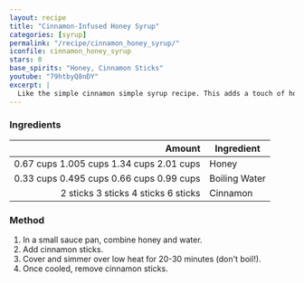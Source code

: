 ```yaml
---
layout: recipe
title: "Cinnamon-Infused Honey Syrup"
categories: [syrup]
permalink: "/recipe/cinnamon_honey_syrup/"
iconfile: cinnamon_honey_syrup
stars: 0
base_spirits: "Honey, Cinnamon Sticks"
youtube: "79htbyQ8nDY"
excerpt: |
  Like the simple cinnamon simple syrup recipe. This adds a touch of honey for a cinnamon spiced flavor.
---
```


### Ingredients

|    Amount | Ingredient    |
| --------: | ------------- |
| <span class="onex active">0.67 cups </span> <span class="onehalfx">1.005 cups </span> <span class="twox">1.34 cups </span> <span class="threex">2.01 cups </span>| Honey         |
| <span class="onex active">0.33 cups </span> <span class="onehalfx">0.495 cups </span> <span class="twox">0.66 cups </span> <span class="threex">0.99 cups </span>| Boiling Water |
|  <span class="onex active">2 sticks </span> <span class="onehalfx">3 sticks </span> <span class="twox">4 sticks </span> <span class="threex">6 sticks </span>| Cinnamon      |

### Method

1. In a small sauce pan, combine honey and water.
2. Add cinnamon sticks.
3. Cover and simmer over low heat for 20-30 minutes (don't boil!).
4. Once cooled, remove cinnamon sticks.

    
<script type="application/ld+json">
{
  "@context": "https://schema.org",
  "@type": "Recipe",
  "author": {
    "@type": "Person",
    "name": "{{ page.author }}"
    },
  "image": "{%- for page in page.categories limit: 1 %}{% assign cat = site.data.categories | where: "slug", page | first %}{{ site.url }}{{ site.baseurl}}/assets/images/category_{{cat.slug}}.svg{% endfor -%}",
  "description": "{{ page.excerpt | strip_html | replace: '"', "'" }}",
  "recipeIngredient": [
  "0.67 cups Honey",
  "0.33 cups Boiling Water",
  " 2 sticks Cinnamon "
    ],
  "name": "{{ page.title }}",
  "recipeInstructions": [

    ],
  "recipeYield": "1 cocktail",
  "recipeCategory": "cocktail",
  {% if page.stars and site.data.ratings[page.iconfile].ratings -%}"aggregateRating": {
   "@type": "AggregateRating",
   "ratingValue": "{%- include stars_metadata.html %}",
   "bestRating": "5",
   "reviewCount": "2"},{%- endif %}
  "recipeCuisine": "global",
  "prepTime": "PT20M",
  "cookTime": "PT15S",
  "keywords": "{{ page.title }}, cocktail, {{ page.eras }}, {%- include category_metadata.html -%}, {%- include spirits_metadata.html -%}"
}
</script>

    